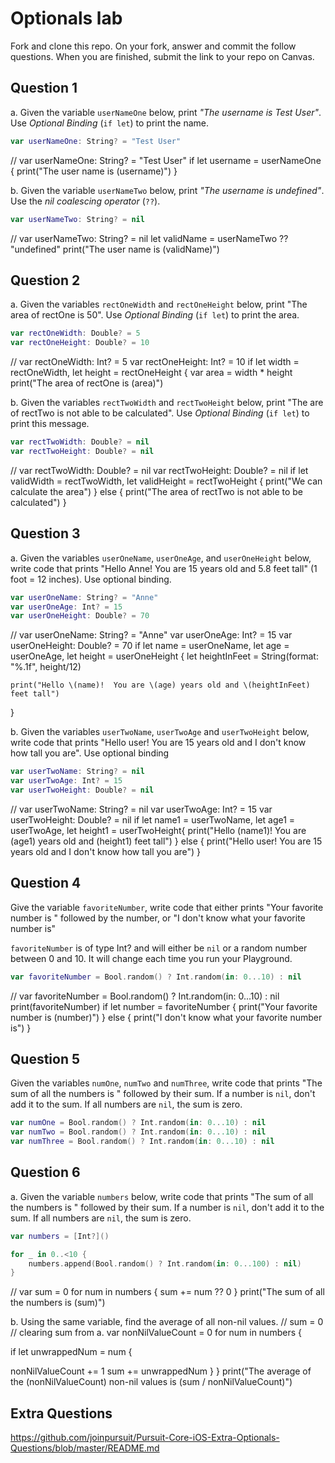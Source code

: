 # Optionals lab

Fork and clone this repo. On your fork, answer and commit the follow questions. When you are finished, submit the link to your repo on Canvas.


## Question 1

a. Given the variable `userNameOne` below, print *"The username is Test User"*.  Use *Optional Binding* (`if let`) to print the name.

```swift
var userNameOne: String? = "Test User"
```
//
var userNameOne: String? = "Test User"
if let username = userNameOne {
    print("The user name is \(username)")
}

b. Given the variable `userNameTwo` below, print *"The username is undefined"*.  Use the *nil coalescing operator* (`??`).

```swift
var userNameTwo: String? = nil
```
//
var userNameTwo: String? = nil
let validName = userNameTwo ?? "undefined"
print("The user name is \(validName)")

## Question 2

a. Given the variables `rectOneWidth` and `rectOneHeight` below, print "The area of rectOne is 50".  Use *Optional Binding* (`if let`) to print the area.

```swift
var rectOneWidth: Double? = 5
var rectOneHeight: Double? = 10
```
//
var rectOneWidth: Int? = 5
var rectOneHeight: Int? = 10
if let width = rectOneWidth, let height = rectOneHeight {
   var area = width * height
    print("The area of rectOne is \(area)")


b. Given the variables `rectTwoWidth` and `rectTwoHeight` below, print "The are of rectTwo is not able to be calculated".  Use *Optional Binding* (`if let`) to print this message.

```swift
var rectTwoWidth: Double? = nil
var rectTwoHeight: Double? = nil
```
//
var rectTwoWidth: Double? = nil
var rectTwoHeight: Double? = nil
if let validWidth = rectTwoWidth, let validHeight = rectTwoHeight {
    print("We can calculate the area")
} else {
    print("The area of rectTwo is not able to be calculated")
}


## Question 3

a. Given the variables `userOneName`, `userOneAge`, and `userOneHeight` below, write code that prints "Hello Anne!  You are 15 years old and 5.8 feet tall" (1 foot = 12 inches).  Use optional binding.


```swift
var userOneName: String? = "Anne"
var userOneAge: Int? = 15
var userOneHeight: Double? = 70
```
//
var userOneName: String? = "Anne"
var userOneAge: Int? = 15
var userOneHeight: Double? = 70
if let name = userOneName, let age = userOneAge, let height = userOneHeight {
   let heightInFeet = String(format: "%.1f", height/12)
    
    print("Hello \(name)!  You are \(age) years old and \(heightInFeet) feet tall")
}

b. Given the variables `userTwoName`, `userTwoAge` and `userTwoHeight` below, write code that prints "Hello user!  You are 15 years old and I don't know how tall you are".  Use optional binding

```swift
var userTwoName: String? = nil
var userTwoAge: Int? = 15
var userTwoHeight: Double? = nil
```
//
var userTwoName: String? = nil
var userTwoAge: Int? = 15
var userTwoHeight: Double? = nil
if let name1 = userTwoName, let age1 = userTwoAge, let height1 = userTwoHeight{
    print("Hello \(name1)!  You are \(age1) years old and \(height1) feet tall")
} else {
    print("Hello user!  You are 15 years old and I don't know how tall you are")
}


## Question 4

Give the variable `favoriteNumber`, write code that either prints "Your favorite number is " followed by the number, or "I don't know what your favorite number is"

`favoriteNumber` is of type Int? and will either be `nil` or a random number between 0 and 10.  It will change each time you run your Playground.

```swift
var favoriteNumber = Bool.random() ? Int.random(in: 0...10) : nil
```
//
var favoriteNumber = Bool.random() ? Int.random(in: 0...10) : nil
print(favoriteNumber)
if let number = favoriteNumber {
    print("Your favorite number is \(number)")
} else {
    print("I don't know what your favorite number is")
}



## Question 5

Given the variables `numOne`, `numTwo` and `numThree`, write code that prints "The sum of all the numbers is " followed by their sum.  If a number is `nil`, don't add it to the sum.  If all numbers are `nil`, the sum is zero.

```swift
var numOne = Bool.random() ? Int.random(in: 0...10) : nil
var numTwo = Bool.random() ? Int.random(in: 0...10) : nil
var numThree = Bool.random() ? Int.random(in: 0...10) : nil
```

## Question 6

a. Given the variable `numbers` below, write code that prints "The sum of all the numbers is " followed by their sum.  If a number is `nil`, don't add it to the sum.  If all numbers are `nil`, the sum is zero.

```swift
var numbers = [Int?]()

for _ in 0..<10 {
    numbers.append(Bool.random() ? Int.random(in: 0...100) : nil)
}
```
//
var sum = 0
for num in numbers {
  sum += num ?? 0 
}
print("The sum of all the numbers is \(sum)")

b. Using the same variable, find the average of all non-nil values.
//
sum = 0 // clearing sum from a.
var nonNilValueCount = 0
for num in numbers {

if let unwrappedNum = num {
       
nonNilValueCount += 1
        sum += unwrappedNum
    }
}
print("The average of the \(nonNilValueCount) non-nil values is \(sum / nonNilValueCount)")

## Extra Questions

https://github.com/joinpursuit/Pursuit-Core-iOS-Extra-Optionals-Questions/blob/master/README.md

